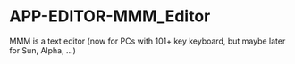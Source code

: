 APP-EDITOR-MMM_Editor
=====================

MMM is a text editor (now for PCs with 101+ key keyboard, but maybe later for Sun, Alpha, ...) 
